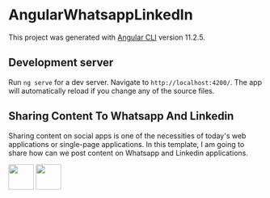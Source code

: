 # AngularWhatsappLinkedIn

This project was generated with [Angular CLI](https://github.com/angular/angular-cli) version 11.2.5.

## Development server

Run `ng serve` for a dev server. Navigate to `http://localhost:4200/`. The app will automatically reload if you change any of the source files.

## Sharing Content To Whatsapp And Linkedin

Sharing content on social apps is one of the necessities of today's web applications or single-page applications. In this template, I am going to share how can we post content on Whatsapp and Linkedin applications.


<img src="https://cdn-icons-png.flaticon.com/512/174/174879.png" width="50px"> <img src="https://cdn-icons-png.flaticon.com/512/174/174857.png" width="50px">



